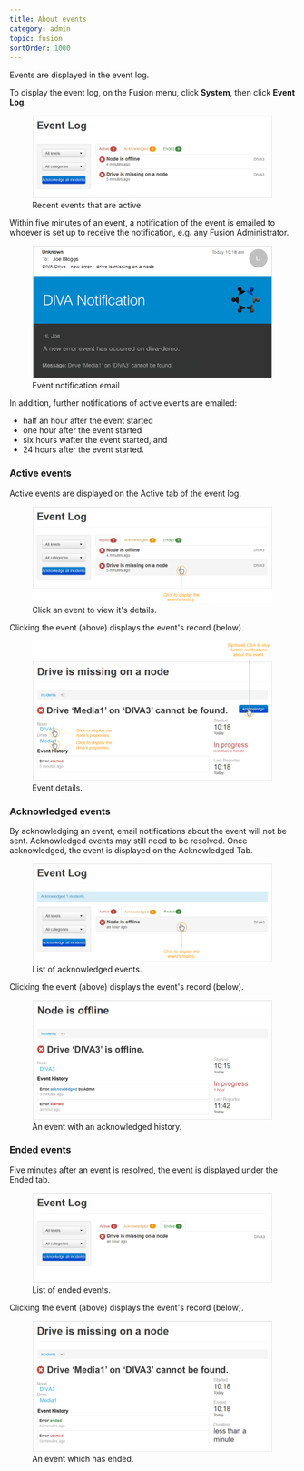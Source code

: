 ```yaml
---
title: About events
category: admin
topic: fusion
sortOrder: 1000
---
```


Events are displayed in the event log.

To display the event log, on the Fusion menu, click **System**, then click **Event Log**.

<figure>
  <img src="/images/v2/fusion/event-active-00.png" alt="Event log"/>
  <figcaption>Recent events that are active</figcaption>
</figure>

Within five minutes of an event, a notification of the event is emailed to whoever is set up to receive the notification, e.g. any Fusion Administrator.

<figure>
  <img src="/images/v2/fusion/event-notification-email.png" alt="Event log"/>
  <figcaption>Event notification email</figcaption>
</figure>

In addition, further notifications of active events are emailed:

- half an hour after the event started
- one hour after the event started
- six hours wafter the event started, and
- 24 hours after the event started.

### Active events

Active events are displayed on the Active tab of the event log.

<figure>
  <img src="/images/v2/fusion/event-active-01.png" alt="Active events"/>
  <figcaption>Click an event to view it's details.</figcaption>
</figure>

Clicking the event (above) displays the event's record (below).

<figure>
  <img src="/images/v2/fusion/event-active-02.png" alt="Event details"/>
  <figcaption>Event details.</figcaption>
</figure>




### Acknowledged events

By acknowledging an event, email notifications about the event will not be sent. Acknowledged events may still need to be resolved. Once acknowledged, the event is displayed on the Acknowledged Tab.

<figure>
  <img src="/images/v2/fusion/event-acknowledged-01.png" alt="Acknowledged events"/>
  <figcaption>List of acknowledged events.</figcaption>
</figure>

Clicking the event (above) displays the event's record (below).

<figure>
  <img src="/images/v2/fusion/event-acknowledged-02.png" alt="Acknowledged event"/>
  <figcaption>An event with an acknowledged history.</figcaption>
</figure>

### Ended events

Five minutes after an event is resolved, the event is displayed under the Ended tab.

<figure>
  <img src="/images/v2/fusion/event-ended-01.png" alt="Ended events"/>
  <figcaption>List of ended events.</figcaption>
</figure>

Clicking the event (above) displays the event's record (below).

<figure>
  <img src="/images/v2/fusion/event-ended-02.png" alt="Ended events"/>
  <figcaption>An event which has ended.</figcaption>
</figure>
